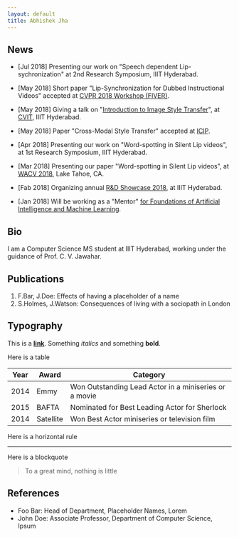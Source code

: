 ```yaml
---
layout: default
title: Abhishek Jha
---
```



## News

- \[Jul 2018\] Presenting our work on "Speech dependent Lip-sychronization" at 2nd Research Symposium, IIIT Hyderabad.

- \[May 2018\] Short paper "Lip-Synchronization for Dubbed Instructional Videos" accepted at [CVPR 2018 Workshop (FIVER)](http://fiver.eecs.umich.edu/).

- \[May 2018\] Giving a talk on "[Introduction to Image Style Transfer](/data/intro_to_photorealistic_Image_stylization.pdf)", at [CVIT](http://cvit.iiit.ac.in), IIIT Hyderabad.

- \[May 2018\] Paper "Cross-Modal Style Transfer" accepted at [ICIP](https://2018.ieeeicip.org/).

- \[Apr 2018\] Presenting our work on "Word-spotting in Silent Lip videos", at 1st Research Symposium, IIIT Hyderabad.

- \[Mar 2018\] Presenting our paper "Word-spotting in Silent Lip videos", at [WACV 2018](http://wacv18.wacv.net/), Lake Tahoe, CA.

- \[Fab 2018\] Organizing annual [R&D Showcase 2018](https://iiit.ac.in/randd/), at IIIT Hyderabad.

- \[Jan 2018\] Will be working as a "Mentor" [for Foundations of Artificial Intelligence and Machine Learning](https://www.talentsprint.com/aiml.dpl).


## Bio

I am a Computer Science MS student at IIIT Hyderabad, working under the guidance of Prof. C. V. Jawahar.

## Publications

1. F.Bar, J.Doe: Effects of having a placeholder of a name
2. S.Holmes, J.Watson: Consequences of living with a sociopath in London

## Typography

This is a [**link**](http://google.com). Something *italics* and something **bold**.

Here is a table

Year | Award | Category
-----|-------|--------
2014 | Emmy  | Won Outstanding Lead Actor in a miniseries or a movie
2015 | BAFTA | Nominated for Best Leading Actor for Sherlock
2014 | Satellite | Won Best Actor miniseries or television film

Here is a horizontal rule

---

Here is a blockquote

> To a great mind, nothing is little

## References

* Foo Bar: Head of Department, Placeholder Names, Lorem
* John Doe: Associate Professor, Department of Computer Science, Ipsum
